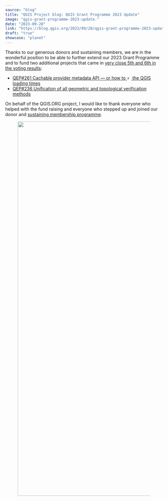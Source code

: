 ```yaml
---
source: "blog"
title: "QGIS Project blog: QGIS Grant Programme 2023 Update"
image: "qgis-grant-programme-2023-update."
date: "2023-09-20"
link: "https://blog.qgis.org/2023/09/20/qgis-grant-programme-2023-update/"
draft: "true"
showcase: "planet"
---
```


<p>Thanks to our generous donors and sustaining members, we are in the wonderful position to be able to further extend our 2023 Grant Programme and to fund two additional projects that came in <a href="https://blog.qgis.org/2023/06/26/qgis-grant-programme-2023-results/">very close 5th and 6th in the voting results</a>: </p>



<ul>
<li><a href="https://github.com/qgis/QGIS-Enhancement-Proposals/issues/261">QEP#261 Cachable provider metadata API &#8212; or how to <img src="https://s0.wp.com/wp-content/mu-plugins/wpcom-smileys/twemoji/2/72x72/26a1.png" alt="⚡" class="wp-smiley" style="height: 1em; max-height: 1em;" /> the QGIS loading times</a></li>



<li><a href="https://github.com/qgis/QGIS-Enhancement-Proposals/issues/236">QEP#236 Unification of all geometric and topological verification methods</a></li>
</ul>



<p>On behalf of the QGIS.ORG project, I would like to thank everyone who helped with the fund raising and everyone who stepped up and joined our donor and <a href="https://qgis.org/en/site/about/sustaining_members.html#">sustaining membership programme</a>. </p>



<figure class="wp-block-image size-large"><a href="https://qgis.org/en/site/about/sustaining_members.html#"><img width="1134" height="1192" data-attachment-id="2782" data-permalink="https://blog.qgis.org/2023/09/20/qgis-grant-programme-2023-update/image-7/" data-orig-file="https://qgisblog.files.wordpress.com/2023/09/image.png" data-orig-size="1134,1192" data-comments-opened="0" data-image-meta="{&quot;aperture&quot;:&quot;0&quot;,&quot;credit&quot;:&quot;&quot;,&quot;camera&quot;:&quot;&quot;,&quot;caption&quot;:&quot;&quot;,&quot;created_timestamp&quot;:&quot;0&quot;,&quot;copyright&quot;:&quot;&quot;,&quot;focal_length&quot;:&quot;0&quot;,&quot;iso&quot;:&quot;0&quot;,&quot;shutter_speed&quot;:&quot;0&quot;,&quot;title&quot;:&quot;&quot;,&quot;orientation&quot;:&quot;0&quot;}" data-image-title="image" data-image-description="" data-image-caption="" data-medium-file="https://qgisblog.files.wordpress.com/2023/09/image.png?w=285" data-large-file="https://qgisblog.files.wordpress.com/2023/09/image.png?w=780" src="https://qgisblog.files.wordpress.com/2023/09/image.png?w=974" alt="" class="wp-image-2782" srcset="https://qgisblog.files.wordpress.com/2023/09/image.png?w=974 974w, https://qgisblog.files.wordpress.com/2023/09/image.png 1134w, https://qgisblog.files.wordpress.com/2023/09/image.png?w=143 143w, https://qgisblog.files.wordpress.com/2023/09/image.png?w=285 285w, https://qgisblog.files.wordpress.com/2023/09/image.png?w=768 768w" sizes="(max-width: 1134px) 100vw, 1134px" /></a></figure>

